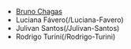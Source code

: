 * [Bruno Chagas](/Bruno-Chagas)
* Luciana Fávero(/Luciana-Favero)
* Julivan Santos(/Julivan-Santos)
* Rodrigo Turini(/Rodrigo-Turini)
